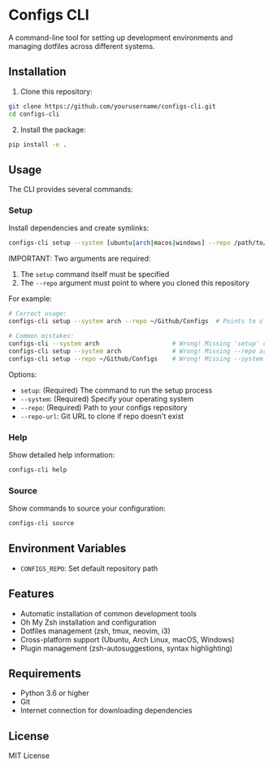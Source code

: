 # Configs CLI

A command-line tool for setting up development environments and managing dotfiles across different systems.

## Installation

1. Clone this repository:
```bash
git clone https://github.com/yourusername/configs-cli.git
cd configs-cli
```

2. Install the package:
```bash
pip install -e .
```

## Usage

The CLI provides several commands:

### Setup

Install dependencies and create symlinks:

```bash
configs-cli setup --system [ubuntu|arch|macos|windows] --repo /path/to/configs
```

IMPORTANT: Two arguments are required:
1. The `setup` command itself must be specified
2. The `--repo` argument must point to where you cloned this repository

For example:
```bash
# Correct usage:
configs-cli setup --system arch --repo ~/Github/Configs  # Points to cloned repo

# Common mistakes:
configs-cli --system arch                    # Wrong! Missing 'setup' command
configs-cli setup --system arch              # Wrong! Missing --repo argument
configs-cli setup --repo ~/Github/Configs    # Wrong! Missing --system argument
```

Options:
- `setup`: (Required) The command to run the setup process
- `--system`: (Required) Specify your operating system
- `--repo`: (Required) Path to your configs repository
- `--repo-url`: Git URL to clone if repo doesn't exist

### Help

Show detailed help information:

```bash
configs-cli help
```

### Source

Show commands to source your configuration:

```bash
configs-cli source
```

## Environment Variables

- `CONFIGS_REPO`: Set default repository path

## Features

- Automatic installation of common development tools
- Oh My Zsh installation and configuration
- Dotfiles management (zsh, tmux, neovim, i3)
- Cross-platform support (Ubuntu, Arch Linux, macOS, Windows)
- Plugin management (zsh-autosuggestions, syntax highlighting)

## Requirements

- Python 3.6 or higher
- Git
- Internet connection for downloading dependencies

## License

MIT License
